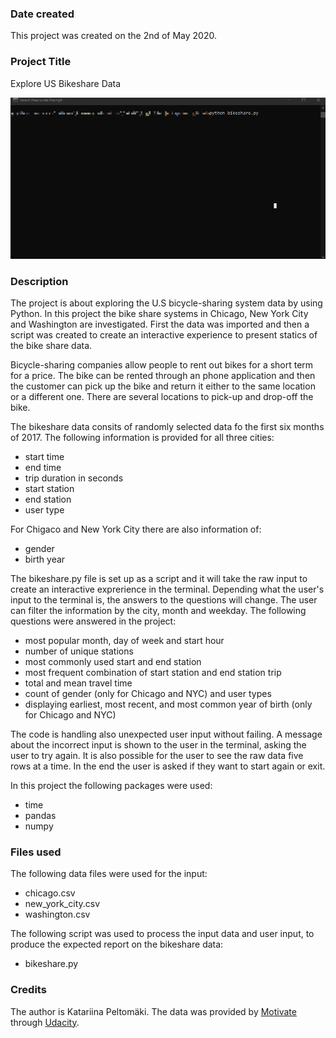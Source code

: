 ### Date created

This project was created on the 2nd of May 2020.

### Project Title

Explore US Bikeshare Data

![demo](_misc/demo.gif)

### Description

The project is about exploring the U.S bicycle-sharing system data by using Python. In this project the bike share systems in Chicago, New York City and Washington are investigated. First the data was imported and then a script was created to create an interactive experience to present statics of the bike share data.

Bicycle-sharing companies allow people to rent out bikes for a short term for a price. The bike can be rented through an phone application and then the customer can pick up the bike and return it either to the same location or a different one. There are several locations to pick-up and drop-off the bike.

The bikeshare data consits of randomly selected data fo the first six months of 2017. The following information is provided for all three cities: 

   - start time 
   - end time
   - trip duration in seconds
   - start station 
   - end station 
   - user type 

For Chigaco and New York City there are also information of:

   - gender
   - birth year

The bikeshare.py file is set up as a script and it will take the raw input to create an interactive exprerience in the terminal. Depending what the user's input to the terminal is, the answers to the questions will change. The user can filter the information by the city, month and weekday. The following questions were answered in the project:

   - most popular month, day of week and start hour
   - number of unique stations
   - most commonly used start and end station
   - most frequent combination of start station and end station trip
   - total and mean travel time
   - count of gender (only for Chicago and NYC) and user types
   - displaying earliest, most recent, and most common year of birth (only for Chicago and NYC)

The code is handling also unexpected user input without failing. A message about the incorrect input is shown to the user in the terminal, asking the user to try again. It is also possible for the user to see the raw data five rows at a time. In the end the user is asked if they want to start again or exit.

In this project the following packages were used: 
   - time
   - pandas
   - numpy 

### Files used

The following data files were used for the input: 
- chicago.csv
- new_york_city.csv
- washington.csv

The following script was used to process the input data and user input, to produce the expected report on the bikeshare data: 
- bikeshare.py

### Credits
The author is Katariina Peltomäki. The data was provided by [Motivate](https://www.motivateco.com/) through [Udacity](https://www.udacity.com/).


